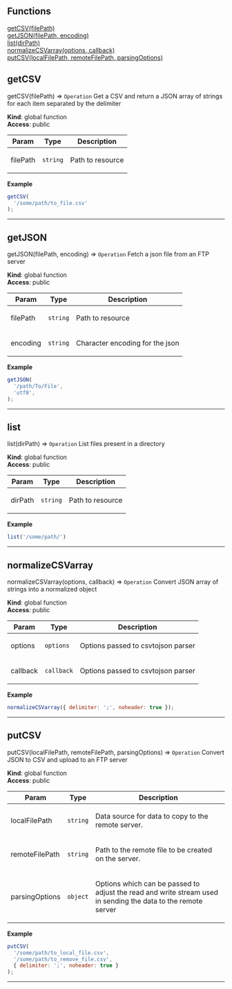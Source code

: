 ## Functions

<dl>
<dt>
    <a href="#getCSV">getCSV(filePath)</a></dt>
<dt>
    <a href="#getJSON">getJSON(filePath, encoding)</a></dt>
<dt>
    <a href="#list">list(dirPath)</a></dt>
<dt>
    <a href="#normalizeCSVarray">normalizeCSVarray(options, callback)</a></dt>
<dt>
    <a href="#putCSV">putCSV(localFilePath, remoteFilePath, parsingOptions)</a></dt>
</dl>

## getCSV

getCSV(filePath) ⇒ <code>Operation</code>
Get a CSV and return a JSON array of strings for each item separated by the delimiter

**Kind**: global function  
**Access**: public  
<table>
  <thead>
    <tr>
      <th>Param</th><th>Type</th><th>Description</th>
    </tr>
  </thead>
  <tbody>
<tr>
    <td>filePath</td><td><code>string</code></td><td><p>Path to resource</p>
</td>
    </tr>  </tbody>
</table>

**Example**  
```js
getCSV(
  '/some/path/to_file.csv'
);
```

* * *

## getJSON

getJSON(filePath, encoding) ⇒ <code>Operation</code>
Fetch a json file from an FTP server

**Kind**: global function  
**Access**: public  
<table>
  <thead>
    <tr>
      <th>Param</th><th>Type</th><th>Description</th>
    </tr>
  </thead>
  <tbody>
<tr>
    <td>filePath</td><td><code>string</code></td><td><p>Path to resource</p>
</td>
    </tr><tr>
    <td>encoding</td><td><code>string</code></td><td><p>Character encoding for the json</p>
</td>
    </tr>  </tbody>
</table>

**Example**  
```js
getJSON(
  '/path/To/File',
  'utf8',
);
```

* * *

## list

list(dirPath) ⇒ <code>Operation</code>
List files present in a directory

**Kind**: global function  
**Access**: public  
<table>
  <thead>
    <tr>
      <th>Param</th><th>Type</th><th>Description</th>
    </tr>
  </thead>
  <tbody>
<tr>
    <td>dirPath</td><td><code>string</code></td><td><p>Path to resource</p>
</td>
    </tr>  </tbody>
</table>

**Example**  
```js
list('/some/path/')
```

* * *

## normalizeCSVarray

normalizeCSVarray(options, callback) ⇒ <code>Operation</code>
Convert JSON array of strings into a normalized object

**Kind**: global function  
**Access**: public  
<table>
  <thead>
    <tr>
      <th>Param</th><th>Type</th><th>Description</th>
    </tr>
  </thead>
  <tbody>
<tr>
    <td>options</td><td><code>options</code></td><td><p>Options passed to csvtojson parser</p>
</td>
    </tr><tr>
    <td>callback</td><td><code>callback</code></td><td><p>Options passed to csvtojson parser</p>
</td>
    </tr>  </tbody>
</table>

**Example**  
```js
normalizeCSVarray({ delimiter: ';', noheader: true });
```

* * *

## putCSV

putCSV(localFilePath, remoteFilePath, parsingOptions) ⇒ <code>Operation</code>
Convert JSON to CSV and upload to an FTP server

**Kind**: global function  
**Access**: public  
<table>
  <thead>
    <tr>
      <th>Param</th><th>Type</th><th>Description</th>
    </tr>
  </thead>
  <tbody>
<tr>
    <td>localFilePath</td><td><code>string</code></td><td><p>Data source for data to copy to the remote server.</p>
</td>
    </tr><tr>
    <td>remoteFilePath</td><td><code>string</code></td><td><p>Path to the remote file to be created on the server.</p>
</td>
    </tr><tr>
    <td>parsingOptions</td><td><code>object</code></td><td><p>Options which can be passed to adjust the read and write stream used in sending the data to the remote server</p>
</td>
    </tr>  </tbody>
</table>

**Example**  
```js
putCSV(
  '/some/path/to_local_file.csv',
  '/some/path/to_remove_file.csv',
  { delimiter: ';', noheader: true }
);
```

* * *

